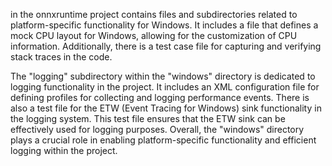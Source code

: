 in the onnxruntime project contains files and subdirectories related to platform-specific functionality for Windows. It includes a file that defines a mock CPU layout for Windows, allowing for the customization of CPU information. Additionally, there is a test case file for capturing and verifying stack traces in the code. 

The "logging" subdirectory within the "windows" directory is dedicated to logging functionality in the project. It includes an XML configuration file for defining profiles for collecting and logging performance events. There is also a test file for the ETW (Event Tracing for Windows) sink functionality in the logging system. This test file ensures that the ETW sink can be effectively used for logging purposes. Overall, the "windows" directory plays a crucial role in enabling platform-specific functionality and efficient logging within the project.